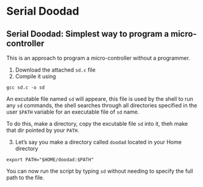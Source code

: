 # Serial Doodad
##  Serial Doodad: Simplest way to program a micro-controller

This is an approach to program a micro-controller without a programmer.

1. Download the attached `sd.c` file
2. Compile it using 
```
gcc sd.c -o sd
```
An excutable file named `sd` will appeare, this file is used by the shell to run any `sd` commands, the shell searches through all directories specified in the user `$PATH` variable for an executable file of `sd` name.

To do this, make a directory, copy the excutable file `sd` into it, theh make that dir pointed by your `PATH`.

3. Let’s say you make a directory called `doodad` located in your Home directory
```
export PATH="$HOME/doodad:$PATH"
```
You can now run the script by typing `sd` without needing to specify the full path to the file.
